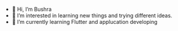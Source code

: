 - 👋 Hi, I’m Bushra
- 👀 I’m interested in learning new things and trying different ideas.
- 🌱 I’m currently learning Flutter and applucation developing

<!---
BChowy/BChowy is a ✨ special ✨ repository because its `README.md` (this file) appears on your GitHub profile.
You can click the Preview link to take a look at your changes.
--->
